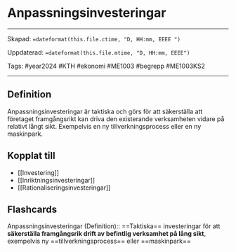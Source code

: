 # Anpassningsinvesteringar

---
Skapad: `=dateformat(this.file.ctime, "D, HH:mm, EEEE ")`

Uppdaterad: `=dateformat(this.file.mtime, "D, HH:mm, EEEE")`

Tags: #year2024 #KTH #ekonomi #ME1003 #begrepp #ME1003KS2

---

## Definition

Anpassningsinvesteringar är taktiska och görs för att säkerställa att företaget framgångsrikt kan driva den existerande verksamheten vidare på relativt långt sikt. Exempelvis en ny tillverkningsprocess eller en ny maskinpark.

## Kopplat till

- [[Investering]]
- [[Inriktningsinvesteringar]]
- [[Rationaliseringsinvesteringar]]

## Flashcards

Anpassningsinvesteringar (Definition):: ==Taktiska== investeringar för att **säkerställa framgångsrik drift av befintlig verksamhet på lång sikt**, exempelvis ny ==tillverkningsprocess== eller ==maskinpark==
<!--SR:!2024-02-20,1,210!2024-02-24,5,268-->
